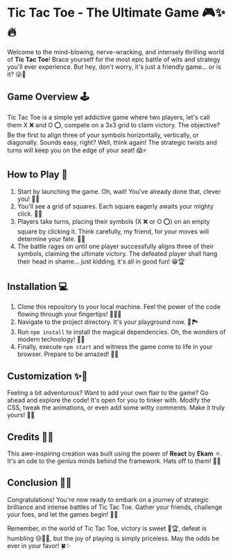 # Tic Tac Toe - The Ultimate Game 🎮✨🔥

Welcome to the mind-blowing, nerve-wracking, and intensely thrilling world of **Tic Tac Toe**! Brace yourself for the most epic battle of wits and strategy you'll ever experience. But hey, don't worry, it's just a friendly game... or is it? 😜🤔

## Game Overview 🕹️

Tic Tac Toe is a simple yet addictive game where two players, let's call them X ❌ and O ⭕, compete on a 3x3 grid to claim victory. The objective? Be the first to align three of your symbols horizontally, vertically, or diagonally. Sounds easy, right? Well, think again! The strategic twists and turns will keep you on the edge of your seat! 😱⚡

## How to Play 🎯

1. Start by launching the game. Oh, wait! You've already done that, clever you! 🚀👏
2. You'll see a grid of squares. Each square eagerly awaits your mighty click. 🔲💪
3. Players take turns, placing their symbols (X ❌ or O ⭕) on an empty square by clicking it. Think carefully, my friend, for your moves will determine your fate. 🤔💭
4. The battle rages on until one player successfully aligns three of their symbols, claiming the ultimate victory. The defeated player shall hang their head in shame... just kidding, it's all in good fun! 😁🏆

## Installation 💻

1. Clone this repository to your local machine. Feel the power of the code flowing through your fingertips! 🧙‍♂️💥
2. Navigate to the project directory. It's your playground now. 🚩🏞️
3. Run `npm install` to install the magical dependencies. Oh, the wonders of modern technology! 🧪🔮
4. Finally, execute `npm start` and witness the game come to life in your browser. Prepare to be amazed! 🚀✨

## Customization ✨🎨

Feeling a bit adventurous? Want to add your own flair to the game? Go ahead and explore the code! It's open for you to tinker with. Modify the CSS, tweak the animations, or even add some witty comments. Make it truly yours! 🎉🔧

## Credits 🙌🌟

This awe-inspiring creation was built using the power of **React** by **Ekam** ⚛️. It's an ode to the genius minds behind the framework. Hats off to them! 🎩👏

## Conclusion 🎉🏁

Congratulations! You're now ready to embark on a journey of strategic brilliance and intense battles of Tic Tac Toe. Gather your friends, challenge your foes, and let the games begin! 🤝🔥

Remember, in the world of Tic Tac Toe, victory is sweet 🍬🏆, defeat is humbling 😢🤷‍♂️, but the joy of playing is simply priceless. May the odds be ever in your favor! 🍀✨
